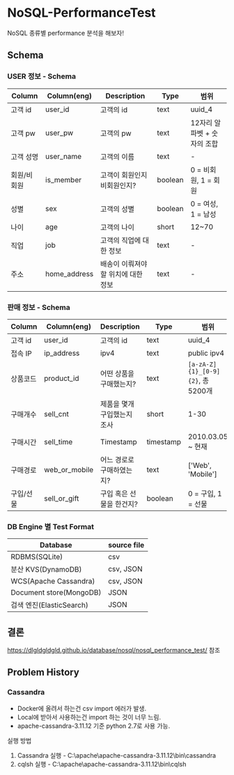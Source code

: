 # NoSQL-PerformanceTest
NoSQL 종류별 performance 분석을 해보자!

## Schema
### USER 정보 - Schema

|Column|Column(eng)|Description|Type|범위|
|---|---|---|---|---|
|고객 id|user_id|고객의 id|text|uuid_4|
|고객 pw|user_pw|고객의 pw|text|12자리 알파벳 + 숫자의 조합|
|고객 성명|user_name|고객의 이름|text|-|
|회원/비회원|is_member|고객이 회원인지 비회원인지?|boolean|0 = 비회원, 1 = 회원|
|성별|sex|고객의 성별|boolean|0 = 여성, 1 = 남성|
|나이|age|고객의 나이|short|12~70|
|직업|job|고객의 직업에 대한 정보|text|-|
|주소|home_address|배송이 이뤄져야할 위치에 대한 정보|text|-|

### 판매 정보 - Schema

|Column|Column(eng)|Description|Type|범위|
|---|---|---|---|---|
|고객 id|user_id|고객의 id|text|uuid_4|
|접속 IP|ip_address|ipv4|text|public ipv4|
|상품코드|product_id|어떤 상품을 구매했는지?|text|`[a-zA-Z]{1}_[0-9]{2}`, 총 5200개|
|구매개수|sell_cnt|제품을 몇개 구입했는지 조사|short|1-30|
|구매시간|sell_time|Timestamp|timestamp|2010.03.05 ~ 현재|
|구매경로|web_or_mobile|어느 경로로 구매하였는지?|text|['Web', 'Mobile']|
|구입/선물|sell_or_gift|구입 혹은 선물을 한건지?|boolean|0 = 구입, 1 = 선물|

### DB Engine 별 Test Format 

|Database|source file|
|----|----|
|RDBMS(SQLite)|csv|
|분산 KVS(DynamoDB)|csv, JSON|
|WCS(Apache Cassandra)|csv, JSON|
|Document store(MongoDB)|JSON|
|검색 엔진(ElasticSearch)|JSON|


## 결론
<https://dlgldgldgld.github.io/database/nosql/nosql_performance_test/> 참조

## Problem History

### Cassandra
- Docker에 올려서 하는건 csv import 에러가 발생.
- Local에 받아서 사용하는건 import 하는 것이 너무 느림.
- apache-cassandra-3.11.12 기준 python 2.7로 사용 가능.

실행 방법 
1. Cassandra 실행 - C:\apache\apache-cassandra-3.11.12\bin\cassandra
2. cqlsh 실행 - C:\apache\apache-cassandra-3.11.12\bin\cqlsh

